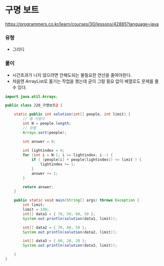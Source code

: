 # 구명 보트
https://programmers.co.kr/learn/courses/30/lessons/42885?language=java

### 유형
- 그리디

### 풀이
- 시간초과가 나지 않으려면 안해도되는 불필요한 연산을 줄여야한다.
- 처음엔 ArrayList로 옮기는 작업을 했는데 굳이 그럴 필요 없이 배열로도 문제를 풀 수 있다.
```java
import java.util.Arrays;

public class J20_구명보트2 {

	static public int solution(int[] people, int limit) {
		// 총 사람수
		int N = people.length;
		// 정렬
		Arrays.sort(people);

		int answer = 0;
		
		int lightindex = 0;
		for (int i = N-1; i >= lightindex; i--) {
			if ( (people[i] + people[lightindex]) <= limit ) {
				lightindex += 1;
			}
			answer += 1;
		}

		return answer;
	}

	public static void main(String[] args) throws Exception {
		int limit;
		limit = 100;
		int[] data1 = { 70, 50, 80, 50 };
		System.out.println(solution(data1, limit));

		int[] data2 = { 70, 80, 50 };
		System.out.println(solution(data2, limit));

		int[] data3 = { 60, 20, 20 };
		System.out.println(solution(data3, limit));

	}
}

```